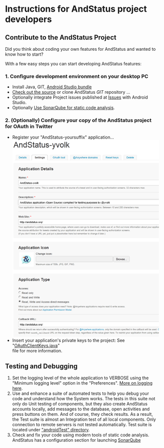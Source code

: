 # Instructions for AndStatus project developers

## Contribute to the AndStatus Project
Did you think about coding your own features for AndStatus and wanted to know how to start?

With a few easy steps you can start developing AndStatus features:

### 1. Configure development environment on your desktop PC
* Install Java, GIT, [Android Studio bundle](http://developer.android.com/sdk/index.html)
* [Check out the source](https://github.com/andstatus/andstatus) or clone AndStatus _GIT_ repository ...
* Optionally integrate Project issues published at [Issues](https://github.com/andstatus/andstatus/issues) with Android Studio.
* Optionally [Use SonarQube for static code analysis](https://www.sonarsource.com/products/codeanalyzers/sonarjava.html).

### 2. (Optionally) Configure your copy of the AndStatus project for OAuth in Twitter
* Register your "AndStatus-yoursuffix" application...<br/>
  <img alt="The Home Timeline with an image attached" src="screenshots/AndStatus-yvolk_settings.png">
* Insert your application's private keys to the project:
  See "[OAuthClientKeys.java](https://github.com/andstatus/andstatus/blob/master/app/src/main/java/org/andstatus/app/net/http/OAuthClientKeys.java)"  
  file for more information.

## Testing and Debugging
1. Set the logging level of the whole application to VERBOSE using the "Minimum logging level"
   option in the "Preferences". [More on logging here](https://github.com/andstatus/andstatus/issues/225).
2. Use and enhance a suite of automated tests to help you debug your code and understand
   how the System works. The tests in this suite not only do Unit testing of components,
   but they also create AndStatus accounts locally, add messages to the database,
   open activities and press buttons on them. And of course, they check results.
   As a result, the Test suite is almost an Integration test of all local components.
   Only connection to remote servers is not tested automatically.
   Test suite is located under ["androidTest" directory](https://github.com/andstatus/andstatus/tree/master/app/src/androidTest).
4. Check and fix your code using modern tools of static code analysis.
   AndStatus has a configuration section
   for launching [SonarQube](https://sonarcloud.io/dashboard?id=andstatus)